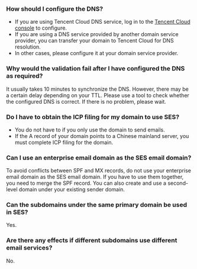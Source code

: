 [](id:que1) 
### How should I configure the DNS?
- If you are using Tencent Cloud DNS service, log in to the [Tencent Cloud console](https://console.cloud.tencent.com/cns) to configure.
- If you are using a DNS service provided by another domain service provider, you can transfer your domain to Tencent Cloud for DNS resolution.
- In other cases, please configure it at your domain service provider.


[](id:que2) 
### Why would the validation fail after I have configured the DNS as required?
 It usually takes 10 minutes to synchronize the DNS. However, there may be a certain delay depending on your TTL. Please use a tool to check whether the configured DNS is correct. If there is no problem, please wait.

[](id:que3) 
### Do I have to obtain the ICP filing for my domain to use SES?
- You do not have to if you only use the domain to send emails.
- If the A record of your domain points to a Chinese mainland server, you must complete ICP filing for the domain.

[](id:que4) 
### Can I use an enterprise email domain as the SES email domain?
To avoid conflicts between SPF and MX records, do not use your enterprise email domain as the SES email domain.
If you have to use them together, you need to merge the SPF record. You can also create and use a second-level domain under your existing sender domain.

[](id:que5) 
### Can the subdomains under the same primary domain be used in SES?
Yes.

[](id:que6) 
### Are there any effects if different subdomains use different email services?
No.
